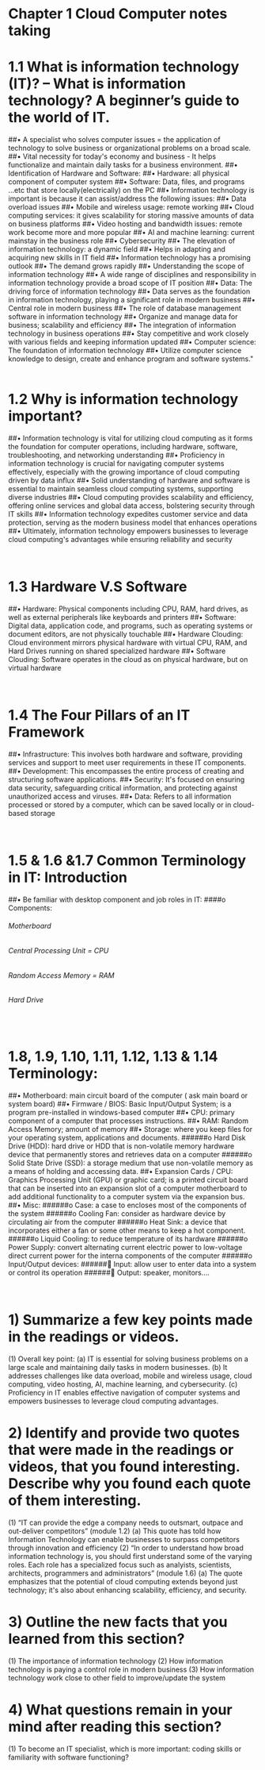 # Chapter 1 Cloud Computer notes taking 
# 1.1	What is information technology (IT)? – What is information technology? A beginner’s guide to the world of IT.
##•	A specialist who solves computer issues = the application of technology to solve business or organizational problems on a broad scale.
##•	Vital necessity for today's economy and business - It helps functionalize and maintain daily tasks for a business environment.
##•	Identification of Hardware and Software:
##•	Hardware: all physical component of computer system 
##•	Software: Data, files, and programs ...etc that store locally(electrically) on the PC
##•	Information technology is important is because it can assist/address the following issues:
##•	Data overload issues
##•	Mobile and wireless usage: remote working 
##•	Cloud computing services: it gives scalability for storing massive amounts of data on business platforms 
##•	Video hosting and bandwidth issues: remote work become more and more popular
##•	AI and machine learning: current mainstay in the business role
##•	Cybersecurity
##•	The elevation of information technology: a dynamic field 
##•	Helps in adapting and acquiring new skills in IT field
##•	Information technology has a promising outlook
##•	The demand grows rapidly 
##•	Understanding the scope of information technology
##•	A wide range of disciplines and responsibility in information technology provide a broad scope of IT position
##•	Data: The driving force of information technology
##•	Data serves as the foundation in information technology, playing a significant role in modern business
##•	Central role in modern business 
##•	The role of database management software in information technology
##•	Organize and manage data for business; scalability and efficiency 
##•	The integration of information technology in business operations
##•	Stay competitive and work closely with various fields and keeping information updated
##•	Computer science: The foundation of information technology
##•	Utilize computer science knowledge to design, create and enhance program and software systems."
 
# 1.2	Why is information technology important?
##•	Information technology is vital for utilizing cloud computing as it forms the foundation for computer operations, including hardware, software, troubleshooting, and networking understanding
##•	Proficiency in information technology is crucial for navigating computer systems effectively, especially with the growing importance of cloud computing driven by data influx
##•	Solid understanding of hardware and software is essential to maintain seamless cloud computing systems, supporting diverse industries
##•	Cloud computing provides scalability and efficiency, offering online services and global data access, bolstering security through IT skills
##•	Information technology expedites customer service and data protection, serving as the modern business model that enhances operations
##•	Ultimately, information technology empowers businesses to leverage cloud computing's advantages while ensuring reliability and security




 
# 1.3	Hardware V.S Software
##•	Hardware: Physical components including CPU, RAM, hard drives, as well as external peripherals like keyboards and printers
##•	Software: Digital data, application code, and programs, such as operating systems or document editors, are not physically touchable
##•	Hardware Clouding: Cloud environment mirrors physical hardware with virtual CPU, RAM, and Hard Drives running on shared specialized hardware
##•	Software Clouding: Software operates in the cloud as on physical hardware, but on virtual hardware


 
# 1.4	The Four Pillars of an IT Framework
##•	Infrastructure: This involves both hardware and software, providing services and support to meet user requirements in these IT components.
##•	Development: This encompasses the entire process of creating and structuring software applications.
##•	Security: It's focused on ensuring data security, safeguarding critical information, and protecting against unauthorized access and viruses.
##•	Data: Refers to all information processed or stored by a computer, which can be saved locally or in cloud-based storage


 
# 1.5	 & 1.6 &1.7 Common Terminology in IT: Introduction 
##•	 Be familiar with desktop component and job roles in IT:
####o	Components:
######	Motherboard
######	Central Processing Unit = CPU
######	Random Access Memory = RAM
######	Hard Drive

 
# 1.8, 1.9, 1.10, 1.11, 1.12, 1.13 & 1.14 Terminology: 
##•	Motherboard: main circuit board of the computer ( ask main board or system board)
##•	Firmware / BIOS: Basic Input/Output System; is a program pre-installed in windows-based computer 
##•	CPU: primary component of a computer that processes instructions. 
##•	RAM: Random Access Memory; amount of memory 
##•	Storage: where you keep files for your operating system, applications and documents. 
######o	Hard Disk Drive (HDD): hard drive or HDD that is non-volatile memory hardware device that permanently stores and retrieves data on a computer
######o	Solid State Drive (SSD): a storage medium that use non-volatile memory as a means of holding and accessing data. 
##•	Expansion Cards / CPU: Graphics Processing Unit (GPU) or graphic card; is a printed circuit board that can be inserted into an expansion slot of a computer motherboard to add additional functionality to a computer system via the expansion bus. 
##•	Misc: 
######o	Case: a case to encloses most of the components of the system 
######o	Cooling Fan: consider as hardware device by circulating air from the computer
######o	Heat Sink: a device that incorporates either a fan or some other means to keep a hot component. 
######o	Liquid Cooling: to reduce temperature of its hardware
######o	Power Supply: convert alternating current electric power to low-voltage direct current power for the interna components of the computer
######o	Input/Output devices: 
######	Input: allow user to enter data into a system or control its operation
######	Output: speaker, monitors….

 
# 1)	Summarize a few key points made in the readings or videos.
(1)	Overall key point: 
(a)	IT is essential for solving business problems on a large scale and maintaining daily tasks in modern businesses.
(b)	It addresses challenges like data overload, mobile and wireless usage, cloud computing, video hosting, AI, machine learning, and cybersecurity.
(c)	Proficiency in IT enables effective navigation of computer systems and empowers businesses to leverage cloud computing advantages.
# 2)	Identify and provide two quotes that were made in the readings or videos, that you found interesting. Describe why you found each quote of them interesting.
(1)	“IT can provide the edge a company needs to outsmart, outpace and out-deliver competitors” (module 1.2)
(a)	This quote has told how Information Technology can enable businesses to surpass competitors through innovation and efficiency
(2)	“In order to understand how broad information technology is, you should first understand some of the varying roles. Each role has a specialized focus such as analyists, scientists, architects, programmers and administrators” (module 1.6)
(a)	The quote emphasizes that the potential of cloud computing extends beyond just technology; it's also about enhancing scalability, efficiency, and security.
# 3)	Outline the new facts that you learned from this section?
(1)	The importance of information technology
(2)	How information technology is paying a control role in modern business
(3)	How information technology work close to other field to improve/update the system 
# 4)	What questions remain in your mind after reading this section?
(1)	To become an IT specialist, which is more important: coding skills or familiarity with software functioning?




